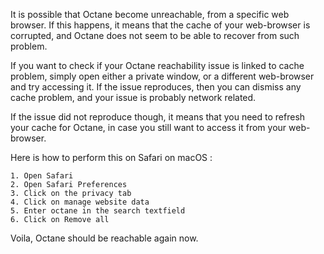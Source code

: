 It is possible that Octane become unreachable, from a specific web browser. If this happens, it means that the cache of your web-browser is corrupted, and Octane does not seem to be able to recover from such problem. 

If you want to check if your Octane reachability issue is linked to cache problem, simply open either a private window, or a different web-browser and try accessing it. If the issue reproduces, then you can dismiss any cache problem, and your issue is probably network related.

If the issue did not reproduce though, it means that you need to refresh your cache for Octane, in case you still want to access it from your web-browser.

Here is how to perform this on Safari on macOS :

    1. Open Safari
    2. Open Safari Preferences
    3. Click on the privacy tab
    4. Click on manage website data
    5. Enter octane in the search textfield
    6. Click on Remove all

Voila, Octane should be reachable again now.